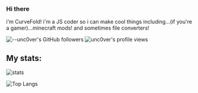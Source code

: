 ### Hi there
i'm CurveFold! i'm a JS coder so i can make cool things including...(if you're a gamer)...minecraft mods!
and sometimes file converters!





 
![--unc0ver's GitHub followers](https://img.shields.io/github/followers/CurveFold?style=social) ![unc0ver's profile views](https://komarev.com/ghpvc/?username=explosion-scratch)


## My stats:
![stats](https://github-readme-stats.vercel.app/api?username=CurveFold&include_all_commits=true&show_icons=true&theme=pure&count_private=true&cache_seconds=1801)




![Top Langs](https://github-readme-stats.vercel.app/api/top-langs/?username=CurveFold&theme=pure&layout=compact)
